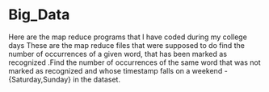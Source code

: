 # Big_Data
Here are the map reduce programs that I have coded during my college days 
These are the map reduce files that were supposed to do find the number of occurrences of a given word, that has been marked as recognized .Find the number of occurrences of the same word that was not marked as recognized and whose timestamp falls on a weekend - {Saturday,Sunday} in the dataset. 
